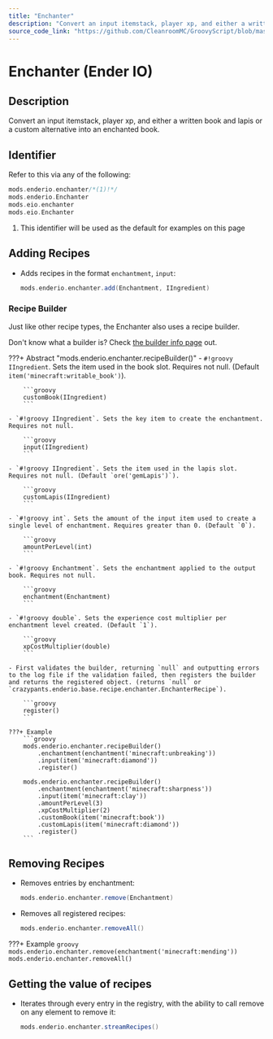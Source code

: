 ```yaml
---
title: "Enchanter"
description: "Convert an input itemstack, player xp, and either a written book and lapis or a custom alternative into an enchanted book."
source_code_link: "https://github.com/CleanroomMC/GroovyScript/blob/master/src/main/java/com/cleanroommc/groovyscript/compat/mods/enderio/Enchanter.java"
---
```


# Enchanter (Ender IO)

## Description

Convert an input itemstack, player xp, and either a written book and lapis or a custom alternative into an enchanted book.

## Identifier

Refer to this via any of the following:

```groovy hl_lines="1"
mods.enderio.enchanter/*(1)!*/
mods.enderio.Enchanter
mods.eio.enchanter
mods.eio.Enchanter
```

1. This identifier will be used as the default for examples on this page

## Adding Recipes

- Adds recipes in the format `enchantment`, `input`:

    ```groovy
    mods.enderio.enchanter.add(Enchantment, IIngredient)
    ```


### Recipe Builder

Just like other recipe types, the Enchanter also uses a recipe builder.

Don't know what a builder is? Check [the builder info page](../../../groovy/builder.md) out.

???+ Abstract "mods.enderio.enchanter.recipeBuilder()"
    - `#!groovy IIngredient`. Sets the item used in the book slot. Requires not null. (Default `item('minecraft:writable_book')`).

        ```groovy
        customBook(IIngredient)
        ```

    - `#!groovy IIngredient`. Sets the key item to create the enchantment. Requires not null.

        ```groovy
        input(IIngredient)
        ```

    - `#!groovy IIngredient`. Sets the item used in the lapis slot. Requires not null. (Default `ore('gemLapis')`).

        ```groovy
        customLapis(IIngredient)
        ```

    - `#!groovy int`. Sets the amount of the input item used to create a single level of enchantment. Requires greater than 0. (Default `0`).

        ```groovy
        amountPerLevel(int)
        ```

    - `#!groovy Enchantment`. Sets the enchantment applied to the output book. Requires not null.

        ```groovy
        enchantment(Enchantment)
        ```

    - `#!groovy double`. Sets the experience cost multiplier per enchantment level created. (Default `1`).

        ```groovy
        xpCostMultiplier(double)
        ```

    - First validates the builder, returning `null` and outputting errors to the log file if the validation failed, then registers the builder and returns the registered object. (returns `null` or `crazypants.enderio.base.recipe.enchanter.EnchanterRecipe`).

        ```groovy
        register()
        ```

    ???+ Example
        ```groovy
        mods.enderio.enchanter.recipeBuilder()
            .enchantment(enchantment('minecraft:unbreaking'))
            .input(item('minecraft:diamond'))
            .register()

        mods.enderio.enchanter.recipeBuilder()
            .enchantment(enchantment('minecraft:sharpness'))
            .input(item('minecraft:clay'))
            .amountPerLevel(3)
            .xpCostMultiplier(2)
            .customBook(item('minecraft:book'))
            .customLapis(item('minecraft:diamond'))
            .register()
        ```



## Removing Recipes

- Removes entries by enchantment:

    ```groovy
    mods.enderio.enchanter.remove(Enchantment)
    ```

- Removes all registered recipes:

    ```groovy
    mods.enderio.enchanter.removeAll()
    ```

???+ Example
    ```groovy
    mods.enderio.enchanter.remove(enchantment('minecraft:mending'))
    mods.enderio.enchanter.removeAll()
    ```

## Getting the value of recipes

- Iterates through every entry in the registry, with the ability to call remove on any element to remove it:

    ```groovy
    mods.enderio.enchanter.streamRecipes()
    ```
